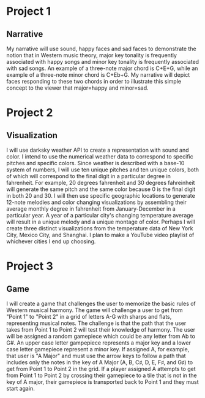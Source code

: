 # Project 1
## Narrative
My narrative will use sound, happy faces and sad faces to demonstrate the notion that in Western music theory, major key tonality is frequently associated with happy songs and minor key tonality is frequently associated with sad songs. An example of a three-note major chord is C+E+G, while an example of a three-note minor chord is C+Eb+G. My narrative will depict faces responding to these two chords in order to illustrate this simple concept to the viewer that major=happy and minor=sad.

# Project 2
## Visualization
I will use darksky weather API to create a representation with sound and color. I intend to use the numerical weather data to correspond to specific pitches and specific colors. Since weather is described with a base-10 system of numbers, I will use ten unique pitches and ten unique colors, both of which will correspond to the final digit in a particular degree in fahrenheit. For example, 20 degrees fahrenheit and 30 degrees fahreinheit will generate the same pitch and the same color because 0 is the final digit in both 20 and 30. I will then use specific geographic locations to generate 12-note melodies and color changing visualizations by assembling their average monthly degree in fahrenheit from January-December in a particular year. A year of a particular city's changing temperature average will result in a unique melody and a unique montage of color. Perhaps I will create three distinct visualizations from the temperature data of New York City, Mexico City, and Shanghai. I plan to make a YouTube video playlist of whichever cities I end up choosing.

# Project 3
## Game
I will create a game that challenges the user to memorize the basic rules of Western musical harmony. The game will challenge a user to get from "Point 1" to "Point 2" in a grid of letters A-G with sharps and flats, representing musical notes. The challenge is that the path that the user takes from Point 1 to Point 2 will test their knowledge of harmony. The user will be assigned a random gamepiece which could be any letter from Ab to G#. An upper case letter gampepiece represents a major key and a lower case letter gamepiece represent a minor key. If assigned A, for example, that user is "A Major" and must use the arrow keys to follow a path that includes only the notes in the key of A Major (A, B, C♯, D, E, F♯, and G♯) to get from Point 1 to Point 2 in the grid. If a player assigned A attempts to get from Point 1 to Point 2 by crossing their gamepiece to a tile that is not in the key of A major, their gamepiece is transported back to Point 1 and they must start again.

